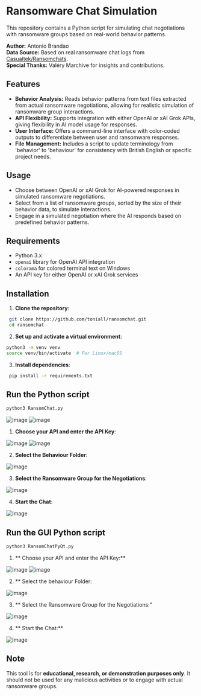 # Ransomware Chat Simulation

This repository contains a Python script for simulating chat negotiations with ransomware groups based on real-world behavior patterns.

**Author:** Antonio Brandao  
**Data Source:** Based on real ransomware chat logs from [Casualtek/Ransomchats](https://github.com/Casualtek/Ransomchats/tree/main).  
**Special Thanks:** Valéry Marchive for insights and contributions.

## Features

- **Behavior Analysis:** Reads behavior patterns from text files extracted from actual ransomware negotiations, allowing for realistic simulation of ransomware group interactions.
- **API Flexibility:** Supports integration with either OpenAI or xAI Grok APIs, giving flexibility in AI model usage for responses.
- **User Interface:** Offers a command-line interface with color-coded outputs to differentiate between user and ransomware responses.
- **File Management:** Includes a script to update terminology from 'behavior' to 'behaviour' for consistency with British English or specific project needs.

## Usage

- Choose between OpenAI or xAI Grok for AI-powered responses in simulated ransomware negotiations.
- Select from a list of ransomware groups, sorted by the size of their behavior data, to simulate interactions.
- Engage in a simulated negotiation where the AI responds based on predefined behavior patterns.

## Requirements

- Python 3.x
- `openai` library for OpenAI API integration
- `colorama` for colored terminal text on Windows
- An API key for either OpenAI or xAI Grok services

## Installation

1. **Clone the repository**:
  ```bash
   git clone https://github.com/toniall/ransomchat.git
   cd ransomchat
  ```
  
2. **Set up and activate a virtual environment**:
  ```bash
  python3 -m venv venv
  source venv/bin/activate  # For Linux/macOS
  ```

3. **Install dependencies**:
 ```bash 
  pip install -r requirements.txt
  ```

## Run the Python script
  ```bash
  python3 RansomChat.py
  ```

![image](https://github.com/user-attachments/assets/6fa23a4f-14fd-4333-b18f-dcc6e053bc62)
![image](https://github.com/user-attachments/assets/e1e147ad-b6eb-4763-a5bb-6fc51002ec07)


1. **Choose your API and enter the API Key**:

![image](https://github.com/user-attachments/assets/88e5d7b2-183a-49be-a60a-1b79b5ef7b50)
![image](https://github.com/user-attachments/assets/f249b896-f308-477c-91e7-c74ba1da126f)

2. **Select the Behaviour Folder**:

![image](https://github.com/user-attachments/assets/88d4d5d8-390d-4f64-9941-d60aef633b90)

3. **Select the Ransomware Group for the Negotiations**:

![image](https://github.com/user-attachments/assets/40fdfba6-602e-4aa9-9d5c-cede10c042b7)

4. **Start the Chat**:

![image](https://github.com/user-attachments/assets/992630f2-109a-499c-acd2-e2d0d98d1837)

## Run the GUI Python script
  ```bash
  python3 RansomChatPyQt.py
  ```
1. ** Choose your API and enter the API Key:**

![image](https://github.com/user-attachments/assets/88e5d7b2-183a-49be-a60a-1b79b5ef7b50)
![image](https://github.com/user-attachments/assets/f249b896-f308-477c-91e7-c74ba1da126f)

2. ** Select the behaviour Folder:

![image](https://github.com/user-attachments/assets/88d4d5d8-390d-4f64-9941-d60aef633b90)

3. ** Select the Ransomware Group for the Negotiations:"

![image](https://github.com/user-attachments/assets/40fdfba6-602e-4aa9-9d5c-cede10c042b7)

4. ** Start the Chat:**

![image](https://github.com/user-attachments/assets/992630f2-109a-499c-acd2-e2d0d98d1837)

## Note

This tool is for **educational, research, or demonstration purposes only**. It should not be used for any malicious activities or to engage with actual ransomware groups.

